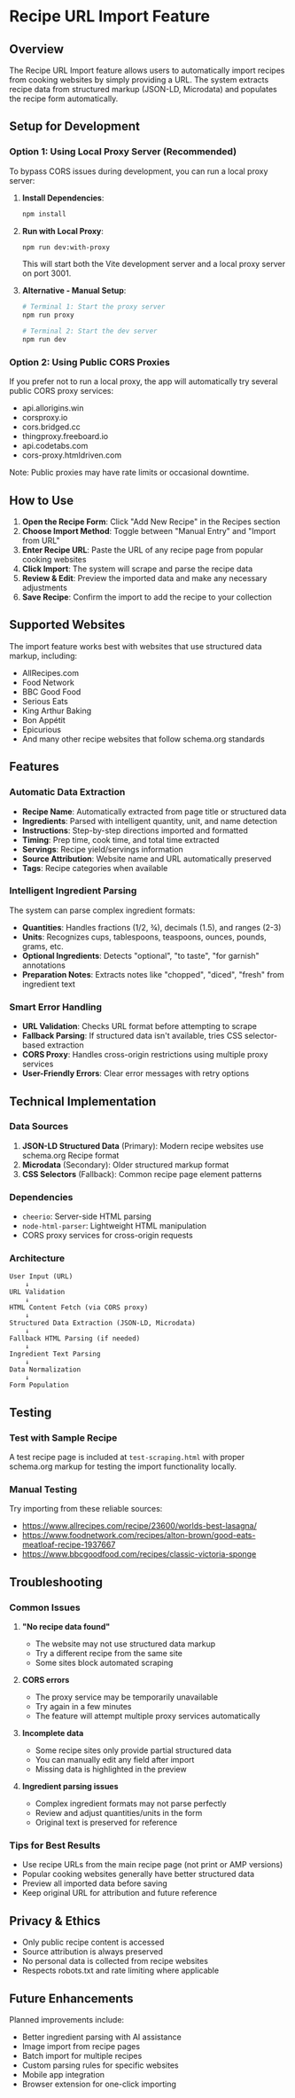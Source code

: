 # Recipe URL Import Feature

## Overview

The Recipe URL Import feature allows users to automatically import recipes from cooking websites by simply providing a URL. The system extracts recipe data from structured markup (JSON-LD, Microdata) and populates the recipe form automatically.

## Setup for Development

### Option 1: Using Local Proxy Server (Recommended)

To bypass CORS issues during development, you can run a local proxy server:

1. **Install Dependencies**:
   ```bash
   npm install
   ```

2. **Run with Local Proxy**:
   ```bash
   npm run dev:with-proxy
   ```
   
   This will start both the Vite development server and a local proxy server on port 3001.

3. **Alternative - Manual Setup**:
   ```bash
   # Terminal 1: Start the proxy server
   npm run proxy
   
   # Terminal 2: Start the dev server
   npm run dev
   ```

### Option 2: Using Public CORS Proxies

If you prefer not to run a local proxy, the app will automatically try several public CORS proxy services:

- api.allorigins.win
- corsproxy.io
- cors.bridged.cc
- thingproxy.freeboard.io
- api.codetabs.com
- cors-proxy.htmldriven.com

Note: Public proxies may have rate limits or occasional downtime.

## How to Use

1. **Open the Recipe Form**: Click "Add New Recipe" in the Recipes section
2. **Choose Import Method**: Toggle between "Manual Entry" and "Import from URL"
3. **Enter Recipe URL**: Paste the URL of any recipe page from popular cooking websites
4. **Click Import**: The system will scrape and parse the recipe data
5. **Review & Edit**: Preview the imported data and make any necessary adjustments
6. **Save Recipe**: Confirm the import to add the recipe to your collection

## Supported Websites

The import feature works best with websites that use structured data markup, including:

- AllRecipes.com
- Food Network
- BBC Good Food
- Serious Eats
- King Arthur Baking
- Bon Appétit
- Epicurious
- And many other recipe websites that follow schema.org standards

## Features

### Automatic Data Extraction

- **Recipe Name**: Automatically extracted from page title or structured data
- **Ingredients**: Parsed with intelligent quantity, unit, and name detection
- **Instructions**: Step-by-step directions imported and formatted
- **Timing**: Prep time, cook time, and total time extracted
- **Servings**: Recipe yield/servings information
- **Source Attribution**: Website name and URL automatically preserved
- **Tags**: Recipe categories when available

### Intelligent Ingredient Parsing

The system can parse complex ingredient formats:

- **Quantities**: Handles fractions (1/2, ¾), decimals (1.5), and ranges (2-3)
- **Units**: Recognizes cups, tablespoons, teaspoons, ounces, pounds, grams, etc.
- **Optional Ingredients**: Detects "optional", "to taste", "for garnish" annotations
- **Preparation Notes**: Extracts notes like "chopped", "diced", "fresh" from ingredient text

### Smart Error Handling

- **URL Validation**: Checks URL format before attempting to scrape
- **Fallback Parsing**: If structured data isn't available, tries CSS selector-based extraction
- **CORS Proxy**: Handles cross-origin restrictions using multiple proxy services
- **User-Friendly Errors**: Clear error messages with retry options

## Technical Implementation

### Data Sources

1. **JSON-LD Structured Data** (Primary): Modern recipe websites use schema.org Recipe format
2. **Microdata** (Secondary): Older structured markup format
3. **CSS Selectors** (Fallback): Common recipe page element patterns

### Dependencies

- `cheerio`: Server-side HTML parsing
- `node-html-parser`: Lightweight HTML manipulation
- CORS proxy services for cross-origin requests

### Architecture

```
User Input (URL) 
    ↓
URL Validation
    ↓
HTML Content Fetch (via CORS proxy)
    ↓
Structured Data Extraction (JSON-LD, Microdata)
    ↓
Fallback HTML Parsing (if needed)
    ↓
Ingredient Text Parsing
    ↓
Data Normalization
    ↓
Form Population
```

## Testing

### Test with Sample Recipe

A test recipe page is included at `test-scraping.html` with proper schema.org markup for testing the import functionality locally.

### Manual Testing

Try importing from these reliable sources:
- https://www.allrecipes.com/recipe/23600/worlds-best-lasagna/
- https://www.foodnetwork.com/recipes/alton-brown/good-eats-meatloaf-recipe-1937667
- https://www.bbcgoodfood.com/recipes/classic-victoria-sponge

## Troubleshooting

### Common Issues

1. **"No recipe data found"**
   - The website may not use structured data markup
   - Try a different recipe from the same site
   - Some sites block automated scraping

2. **CORS errors**
   - The proxy service may be temporarily unavailable
   - Try again in a few minutes
   - The feature will attempt multiple proxy services automatically

3. **Incomplete data**
   - Some recipe sites only provide partial structured data
   - You can manually edit any field after import
   - Missing data is highlighted in the preview

4. **Ingredient parsing issues**
   - Complex ingredient formats may not parse perfectly
   - Review and adjust quantities/units in the form
   - Original text is preserved for reference

### Tips for Best Results

- Use recipe URLs from the main recipe page (not print or AMP versions)
- Popular cooking websites generally have better structured data
- Preview all imported data before saving
- Keep original URL for attribution and future reference

## Privacy & Ethics

- Only public recipe content is accessed
- Source attribution is always preserved
- No personal data is collected from recipe websites
- Respects robots.txt and rate limiting where applicable

## Future Enhancements

Planned improvements include:
- Better ingredient parsing with AI assistance
- Image import from recipe pages
- Batch import for multiple recipes
- Custom parsing rules for specific websites
- Mobile app integration
- Browser extension for one-click importing 